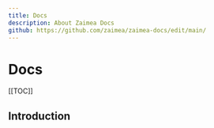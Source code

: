 ```yaml
---
title: Docs
description: About Zaimea Docs
github: https://github.com/zaimea/zaimea-docs/edit/main/
---
```


# Docs

[[TOC]]

## Introduction
